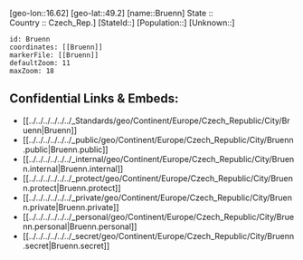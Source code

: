 ﻿---
location: [49.2,16.62] 
mapzoom: [7,12] 
mapmarker: city 
type: City
tags:
- geo/City


SpocWebEntityId: 29384
isDeleted: false
confidential: public

---
[geo-lon::16.62] 
[geo-lat::49.2] 
[name::Bruenn] 
State ::  
Country :: Czech_Rep.] 
[StateId::] 
[Population::] 
[Unknown::] 


```leaflet
id: Bruenn
coordinates: [[Bruenn]] 
markerFile: [[Bruenn]] 
defaultZoom: 11 
maxZoom: 18
```


## Confidential Links & Embeds: 
- [[../../../../../../_Standards/geo/Continent/Europe/Czech_Republic/City/Bruenn|Bruenn]] 
- [[../../../../../../_public/geo/Continent/Europe/Czech_Republic/City/Bruenn.public|Bruenn.public]] 
- [[../../../../../../_internal/geo/Continent/Europe/Czech_Republic/City/Bruenn.internal|Bruenn.internal]] 
- [[../../../../../../_protect/geo/Continent/Europe/Czech_Republic/City/Bruenn.protect|Bruenn.protect]] 
- [[../../../../../../_private/geo/Continent/Europe/Czech_Republic/City/Bruenn.private|Bruenn.private]] 
- [[../../../../../../_personal/geo/Continent/Europe/Czech_Republic/City/Bruenn.personal|Bruenn.personal]] 
- [[../../../../../../_secret/geo/Continent/Europe/Czech_Republic/City/Bruenn.secret|Bruenn.secret]] 
